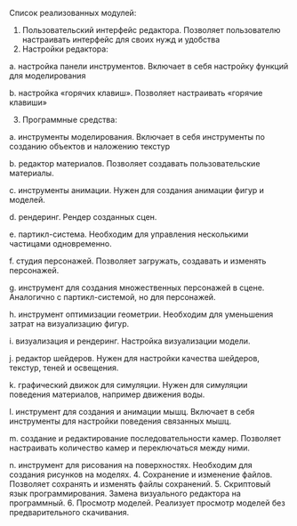 Список реализованных модулей:
1.	Пользовательский интерфейс редактора. Позволяет пользователю настраивать интерфейс для своих нужд и удобства
2.	Настройки редактора:

a.	настройка панели инструментов. Включает в себя настройку функций для моделирования

b.	настройка «горячих клавиш». Позволяет настраивать «горячие клавиши»

3.	Программные средства:

a.	инструменты моделирования. Включает в себя инструменты по созданию объектов и наложению текстур

b.	редактор материалов. Позволяет создавать пользовательские материалы.

c.	инструменты анимации. Нужен для создания анимации фигур и моделей.

d.	рендеринг. Рендер созданных сцен.

e.	партикл-система. Необходим для управления несколькими частицами одновременно.

f.	студия персонажей. Позволяет загружать, создавать и изменять персонажей.

g.	инструмент для создания множественных персонажей в сцене. Аналогично с партикл-системой, но для персонажей.

h.	инструмент оптимизации геометрии. Необходим для уменьшения затрат на визуализацию фигур.

i.	визуализация и рендеринг. Настройка визуализации модели.

j.	редактор шейдеров. Нужен для настройки качества шейдеров, текстур, теней и освещения.

k.	графический движок для симуляции. Нужен для симуляции поведения материалов, например движения воды.

l.	инструмент для создания и анимации мышц. Включает в себя инструменты для настройки поведения связанных мышц.

m.	создание и редактирование последовательности камер. Позволяет настраивать количество камер и переключаться между ними.

n.	инструмент для рисования на поверхностях. Необходим для создания рисунков на моделях.
4.	Сохранение и изменение файлов. Позволяет сохранять и изменять файлы сохранений.
5.	Скриптовый язык программирования. Замена визуального редактора на программный.
6.	Просмотр моделей. Реализует просмотр моделей без предварительного скачивания.
